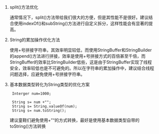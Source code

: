 1. split()方法优化
    
    通常情况下，split()方法带给我们很大的方便，但是其性能不是很好。建议结合使用indexOf()和subString()方法进行自定义拆分，这样性能会有显著的提高。　

2. String的累加操作优化方法

    使用+号拼接字符串，其效率明显较低，而使用StringBuffer和StringBuilder的append()方法进行拼接，效率是使用+号拼接方式的百倍甚至千倍，而StringBuffer的效率比StringBuilder低些，这是由于StringBuffer实现了线程安全，效率较低也是不可避免的。所以在字符串的累加操作中，建议结合线程问题选择，应避免使用+号拼接字符串。

2. 基本数据类型转化为String类型的优化方案

        Interger num=1000;

        String s= num +"";
        String s= String.valueOf(num);
        String s= num.toString();

    建议童鞋们避免使用+”“的方式转换，最好是使用基本数据类型自带的toString()方法转换